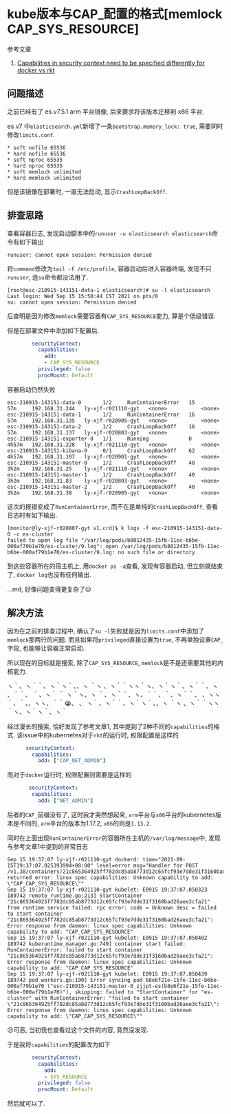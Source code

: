 # kube版本与CAP_配置的格式[memlock CAP_SYS_RESOURCE]

参考文章

1. [Capabilities in security context need to be specified differently for docker vs rkt](https://github.com/kubernetes/kubernetes/issues/33104)

## 问题描述

之前已经有了 es.v7.5.1 arm 平台镜像, 后来要求将该版本迁移到 x86 平台.

es v7 中`elasticsearch.yml`新增了一条`bootstrap.memory_lock: true`, 需要同时修改`limits.conf`.

```
* soft nofile 65536
* hard nofile 65536
* soft nproc 65535
* hard nproc 65535
* soft memlock unlimited
* hard memlock unlimited
```

但是该镜像在部署时, 一直无法启动, 显示`CrashLoopBackOff`.

## 排查思路

查看容器日志, 发现启动脚本中的`runuser -u elasticsearch elasticsearch`命令有如下输出

```
runuser: cannot open session: Permission denied
```

将`command`修改为`tail -f /etc/profile`, 容器启动后进入容器终端, 发现不只`runuser`, 连`su`命令都没法用了.

```
[root@esc-210915-143151-data-1 elasticsearch]# su -l elasticsearch
Last login: Wed Sep 15 15:50:44 CST 2021 on pts/0
su: cannot open session: Permission denied
```

后查明是因为修改`memlock`需要容器有`CAP_SYS_RESOURCE`能力, 算是个低级错误.

但是在部署文件中添加如下配置后.

```yaml
        securityContext:
          capabilities:
            add:
            - CAP_SYS_RESOURCE
          privileged: false
          procMount: Default
```

容器启动仍然失败

```
esc-210915-143151-data-0       1/2     RunContainerError   15         57m     192.168.31.244   ly-xjf-r021110-gyt   <none>           <none>
esc-210915-143151-data-1       1/2     RunContainerError   16         57m     192.168.31.135   ly-xjf-r020905-gyt   <none>           <none>
esc-210915-143151-data-2       1/2     CrashLoopBackOff    16         57m     192.168.31.137   ly-xjf-r020803-gyt   <none>           <none>
esc-210915-143151-exporter-0   1/1     Running             0          4h57m   192.168.31.228   ly-xjf-r021110-gyt   <none>           <none>
esc-210915-143151-kibana-0     0/1     CrashLoopBackOff    62         4h57m   192.168.31.107   ly-xjf-r020901-gyt   <none>           <none>
esc-210915-143151-master-0     1/2     CrashLoopBackOff    40         3h2m    192.168.31.25    ly-xjf-r021110-gyt   <none>           <none>
esc-210915-143151-master-1     1/2     CrashLoopBackOff    40         3h2m    192.168.31.83    ly-xjf-r020803-gyt   <none>           <none>
esc-210915-143151-master-2     1/2     CrashLoopBackOff    40         3h2m    192.168.31.38    ly-xjf-r020905-gyt   <none>           <none>
```

这次的报错变成了`RunContainerError`, 而不在是单纯的`CrashLoopBackOff`, 查看日志时有如下输出.

```
[monitor@ly-xjf-r020807-gyt v1.crd]$ k logs -f esc-210915-143151-data-0 -c es-cluster
failed to open log file "/var/log/pods/b8012435-15fb-11ec-b6be-000af79b1e70/es-cluster/9.log": open /var/log/pods/b8012435-15fb-11ec-b6be-000af79b1e70/es-cluster/9.log: no such file or directory
```

到这些容器所在的宿主机上, 用`docker ps -a`查看, 发现有容器启动, 但立刻就结束了, `docker log`也没有任何输出.

...md, 好像问题变得更复杂了😒

## 解决方法

因为在之前的排查过程中, 确认了`su -l`失败就是因为`limits.conf`中添加了`memlock`那两行的问题. 而且如果将`privileged`直接设置为`true`, 不再单独设置`CAP_`字段, 也能够让容器正常启动.

所以现在的目标就是搜索, 除了`CAP_SYS_RESOURCE`, `memlock`是不是还需要其他的内核能力.

ヽ｀、ヽ｀｀、ヽ｀ヽ｀、、ヽ ｀ヽ 、ヽ｀｀ヽヽ｀ヽ、ヽ｀ヽ｀、ヽ｀｀、ヽ 、｀｀、 ｀、ヽ｀  ｀ ヽ｀ヽ、ヽ ｀、ヽ｀｀、ヽ、｀｀、｀、ヽ｀｀、 、ヽヽ｀、｀、、ヽヽ、｀｀😭、 、 ヽ｀、ヽ｀｀、ヽ｀ヽ｀、、ヽ ｀ヽ 、ヽ｀｀ヽヽ｀ヽ、ヽ｀ヽ｀、ヽ｀

经过漫长的搜索, 恰好发现了参考文章1, 其中提到了2种不同的`capabilities`的格式. 该issue中的kubernetes对于`rkt`的运行时, 权限配置是这样的

```yaml
      securityContext:
        capabilities:
          add: ["CAP_NET_ADMIN"]
```

而对于`docker`运行时, 权限配置则需要是这样的

```yaml
       securityContext:
        capabilities:
          add: ["NET_ADMIN"]
```

后者的`CAP_`前缀没有了, 这时我才突然想起来, `arm`平台与`x86`平台的kubernetes版本是不同的, `arm`平台的版本为1.17.2, `x86`的则是`1.13.2`.

同时在上面出现`RunContainerError`的容器所在主机的`/var/log/message`中, 发现与参考文章1中提到的异常日志

```log
Sep 15 19:37:07 ly-xjf-r021110-gyt dockerd: time="2021-09-15T19:37:07.025393994+08:00" level=error msg="Handler for POST /v1.38/containers/21c865364925ff782dc85ab8773d12c65fcf93e7dde31f3160bad26aee3cfa21/start returned error: linux spec capabilities: Unknown capability to add: \"CAP_CAP_SYS_RESOURCE\""
Sep 15 19:37:07 ly-xjf-r021110-gyt kubelet: E0915 19:37:07.050323  189742 remote_runtime.go:213] StartContainer "21c865364925ff782dc85ab8773d12c65fcf93e7dde31f3160bad26aee3cfa21" from runtime service failed: rpc error: code = Unknown desc = failed to start container "21c865364925ff782dc85ab8773d12c65fcf93e7dde31f3160bad26aee3cfa21": Error response from daemon: linux spec capabilities: Unknown capability to add: "CAP_CAP_SYS_RESOURCE"
Sep 15 19:37:07 ly-xjf-r021110-gyt kubelet: E0915 19:37:07.050402  189742 kuberuntime_manager.go:749] container start failed: RunContainerError: failed to start container "21c865364925ff782dc85ab8773d12c65fcf93e7dde31f3160bad26aee3cfa21": Error response from daemon: linux spec capabilities: Unknown capability to add: "CAP_CAP_SYS_RESOURCE"
Sep 15 19:37:07 ly-xjf-r021110-gyt kubelet: E0915 19:37:07.050439  189742 pod_workers.go:190] Error syncing pod b8e6f21e-15fe-11ec-b6be-000af79b1e70 ("esc-210915-143151-master-0_zjjpt-es(b8e6f21e-15fe-11ec-b6be-000af79b1e70)"), skipping: failed to "StartContainer" for "es-cluster" with RunContainerError: "failed to start container \"21c865364925ff782dc85ab8773d12c65fcf93e7dde31f3160bad26aee3cfa21\": Error response from daemon: linux spec capabilities: Unknown capability to add: \"CAP_CAP_SYS_RESOURCE\""
```

😣可恶, 当初我也查看过这个文件的内容, 竟然没发现.

于是我将`capabilities`的配置改为如下

```yaml
        securityContext:
          capabilities:
            add:
            - SYS_RESOURCE
          privileged: false
          procMount: Default
```

然后就可以了.
